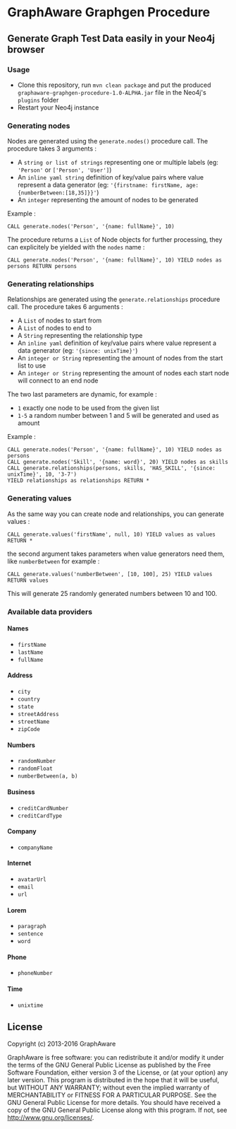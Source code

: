 # GraphAware Graphgen Procedure

## Generate Graph Test Data easily in your Neo4j browser

### Usage

* Clone this repository, run `mvn clean package` and put the produced `graphaware-graphgen-procedure-1.0-ALPHA.jar` file in the Neo4j's `plugins` folder
* Restart your Neo4j instance

### Generating nodes

Nodes are generated using the `generate.nodes()` procedure call. The procedure takes 3 arguments :

* A `string or list of strings` representing one or multiple labels (eg: `'Person'` or `['Person', 'User']`)
* An `inline yaml string` definition of key/value pairs where value represent a data generator (eg: `'{firstname: firstName, age:{numberBetween:[18,35]}}'`)
* An `integer` representing the amount of nodes to be generated

Example :

```cypher
CALL generate.nodes('Person', '{name: fullName}', 10)
```

The procedure returns a `List` of Node objects for further processing, they can explicitely be yielded with the `nodes` name :

```cypher
CALL generate.nodes('Person', '{name: fullName}', 10) YIELD nodes as persons RETURN persons
```


### Generating relationships

Relationships are generated using the `generate.relationships` procedure call. The procedure takes 6 arguments :

* A `List` of nodes to start from
* A `List` of nodes to end to
* A `String` representing the relationship type
* An `inline yaml` definition of key/value pairs where value represent a data generator (eg: `'{since: unixTime}'`)
* An `integer or String` representing the amount of nodes from the start list to use
* An `integer or String` representing the amount of nodes each start node will connect to an end node

The two last parameters are dynamic, for example :

* `1` exactly one node to be used from the given list
* `1-5` a random number between 1 and 5 will be generated and used as amount

Example :

```cypher
CALL generate.nodes('Person', '{name: fullName}', 10) YIELD nodes as persons
CALL generate.nodes('Skill', '{name: word}', 20) YIELD nodes as skills
CALL generate.relationships(persons, skills, 'HAS_SKILL', '{since: unixTime}', 10, '3-7')
YIELD relationships as relationships RETURN *
```

### Generating values

As the same way you can create node and relationships, you can generate values :

```cypher
CALL generate.values('firstName', null, 10) YIELD values as values RETURN *
```

the second argument takes parameters when value generators need them, like `numberBetween` for example :

```cypher
CALL generate.values('numberBetween', [10, 100], 25) YIELD values RETURN values
```

This will generate 25 randomly generated numbers between 10 and 100.


### Available data providers

#### Names

* `firstName`
* `lastName`
* `fullName`

#### Address

* `city`
* `country`
* `state`
* `streetAddress`
* `streetName`
* `zipCode`

#### Numbers

* `randomNumber`
* `randomFloat`
* `numberBetween(a, b)`

#### Business

* `creditCardNumber`
* `creditCardType`

#### Company

* `companyName`

#### Internet

* `avatarUrl`
* `email`
* `url`

#### Lorem

* `paragraph`
* `sentence`
* `word`

#### Phone

* `phoneNumber`

#### Time

* `unixtime`

License
-------

Copyright (c) 2013-2016 GraphAware

GraphAware is free software: you can redistribute it and/or modify it under the terms of the GNU General Public License
as published by the Free Software Foundation, either version 3 of the License, or (at your option) any later version.
This program is distributed in the hope that it will be useful, but WITHOUT ANY WARRANTY; without even the implied
warranty of MERCHANTABILITY or FITNESS FOR A PARTICULAR PURPOSE. See the GNU General Public License for more details.
You should have received a copy of the GNU General Public License along with this program.
If not, see <http://www.gnu.org/licenses/>.